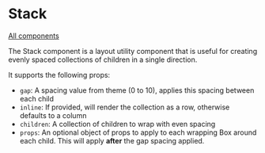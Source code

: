 # Stack

[All components](../index.md)

The Stack component is a layout utility component that is useful for creating
evenly spaced collections of children in a single direction.

It supports the following props:

- `gap`: A spacing value from theme (0 to 10), applies this spacing between each
  child
- `inline`: If provided, will render the collection as a row, otherwise defaults
  to a column
- `children`: A collection of children to wrap with even spacing
- `props`: An optional object of props to apply to each wrapping Box around each
  child. This will apply **after** the gap spacing applied.
